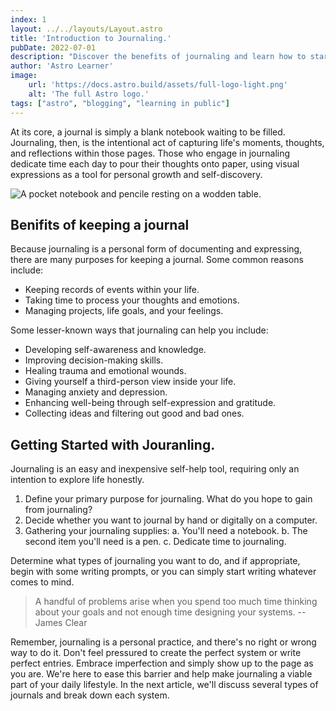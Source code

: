 ```yaml
---
index: 1
layout: ../../layouts/Layout.astro
title: 'Introduction to Journaling.'
pubDate: 2022-07-01
description: "Discover the benefits of journaling and learn how to start your journaling journey, whether with pen and paper or on a computer. We'll help you gather your supplies and find time to journal in your busy day."
author: 'Astro Learner'
image:
    url: 'https://docs.astro.build/assets/full-logo-light.png'
    alt: 'The full Astro logo.'
tags: ["astro", "blogging", "learning in public"]
---
```


At its core, a journal is simply a blank notebook waiting to be filled. Journaling, then, is the intentional act of capturing life's moments, thoughts, and reflections within those pages. Those who engage in journaling dedicate time each day to pour their thoughts onto paper, using visual expressions as a tool for personal growth and self-discovery.

<img src="https://images.unsplash.com/photo-1516414447565-b14be0adf13e?q=80&w=2573&auto=format&fit=crop&ixlib=rb-4.0.3&ixid=M3wxMjA3fDB8MHxwaG90by1wYWdlfHx8fGVufDB8fHx8fA%3D%3D" 
     alt="A pocket notebook and pencile resting on a wodden table." 
     class="w-100 aspect-video rounded-lg" 
/>

## Benifits of keeping a journal

Because journaling is a personal form of documenting and expressing, there are many purposes for keeping a journal. Some common reasons include:

- Keeping records of events within your life.
- Taking time to process your thoughts and emotions.
- Managing projects, life goals, and your feelings.

Some lesser-known ways that journaling can help you include:

- Developing self-awareness and knowledge.
- Improving decision-making skills.
- Healing trauma and emotional wounds.
- Giving yourself a third-person view inside your life.
- Managing anxiety and depression.
- Enhancing well-being through self-expression and gratitude.
- Collecting ideas and filtering out good and bad ones.

## Getting Started with Jouranling. 

Journaling is an easy and inexpensive self-help tool, requiring only an intention to explore life honestly.

1. Define your primary purpose for journaling. What do you hope to gain from journaling?
2. Decide whether you want to journal by hand or digitally on a computer.
3. Gathering your journaling supplies:
   a. You'll need a notebook.
   b. The second item you'll need is a pen.
   c. Dedicate time to journaling.

Determine what types of journaling you want to do, and if appropriate, begin with some writing prompts, or you can simply start writing whatever comes to mind.


> A handful of problems arise when you spend too much time thinking about your goals and not enough time designing your systems. -- James Clear

Remember, journaling is a personal practice, and there's no right or wrong way to do it. Don't feel pressured to create the perfect system or write perfect entries. Embrace imperfection and simply show up to the page as you are. We're here to ease this barrier and help make journaling a viable part of your daily lifestyle. In the next article, we'll discuss several types of journals and break down each system.